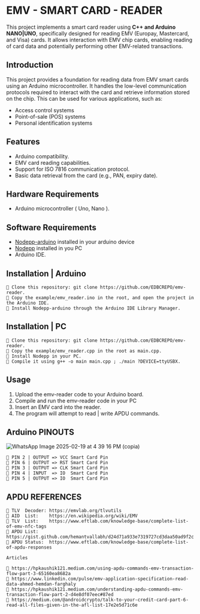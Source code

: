 # EMV - SMART CARD - READER

This project implements a smart card reader using **C++ and Arduino NANO|UNO**, specifically designed for reading EMV (Europay, Mastercard, and Visa) cards.  It allows interaction with EMV chip cards, enabling reading of card data and potentially performing other EMV-related transactions.

## Introduction

This project provides a foundation for reading data from EMV smart cards using an Arduino microcontroller. It handles the low-level communication protocols required to interact with the card and retrieve information stored on the chip. This can be used for various applications, such as:

* Access control systems
* Point-of-sale (POS) systems
* Personal identification systems

## Features

* Arduino compatibility.
* EMV card reading capabilities.
* Support for ISO 7816 communication protocol.
* Basic data retrieval from the card (e.g., PAN, expiry date).

## Hardware Requirements

* Arduino microcontroller ( Uno, Nano ).

## Software Requirements

* [Nodepp-arduino](https://github.com/NodeppOficial/nodepp-arduino) installed in your arduino device
* [Nodepp](https://github.com/NodeppOficial/nodepp) installed in you PC
* Arduino IDE.

## Installation | Arduino
```
📌 Clone this repository: git clone https://github.com/EDBCREPO/emv-reader.
📌 Copy the example/emv_reader.ino in the root, and open the project in the Arduino IDE.
📌 Install Nodepp-arduino through the Arduino IDE Library Manager.
```

## Installation | PC

```
📌 Clone this repository: git clone https://github.com/EDBCREPO/emv-reader.
📌 Copy the example/emv_reader.cpp in the root as main.cpp.
📌 Install Nodepp in your PC.
📌 Compile it using g++ -o main main.cpp ; ./main ?DEVICE=ttyUSBX.
```

## Usage

1. Upload the emv-reader code to your Arduino board.
2. Compile and run the emv-reader code in your PC
2. Insert an EMV card into the reader.
3. The program will attempt to read | write APDU commands.

## Arduino PINOUTS

![WhatsApp Image 2025-02-19 at 4 39 16 PM (copia)](https://github.com/user-attachments/assets/d9b69b08-8fe6-44b8-9d12-25f74a814c8a)

```
📌 PIN 2 | OUTPUT => VCC Smart Card Pin
📌 PIN 6 | OUTPUT => RST Smart Card Pin
📌 PIN 3 | OUTPUT => CLK Smart Card Pin
📌 PIN 4 | INPUT  => IO  Smart Card Pin
📌 PIN 5 | OUTPUT => IO  Smart Card Pin
```

## APDU REFERENCES

```
🔗 TLV  Decoder: https://emvlab.org/tlvutils
🔗 AID  List:    https://en.wikipedia.org/wiki/EMV
🔗 TLV  List:    https://www.eftlab.com/knowledge-base/complete-list-of-emv-nfc-tags
🔗 APDU List:    https://gist.github.com/hemantvallabh/d24d71a933e7319727cd3daa50ad9f2c
🔗 APDU Status:  https://www.eftlab.com/knowledge-base/complete-list-of-apdu-responses

Articles

🔗 https://hpkaushik121.medium.com/using-apdu-commands-emv-transaction-flow-part-3-65160ea8682a
🔗 https://www.linkedin.com/pulse/emv-application-specification-read-data-ahmed-hemdan-farghaly
🔗 https://hpkaushik121.medium.com/understanding-apdu-commands-emv-transaction-flow-part-2-d4e8df07eec#87ed
🔗 https://medium.com/@androidcrypto/talk-to-your-credit-card-part-6-read-all-files-given-in-the-afl-list-17e2e5d71c6e
```

